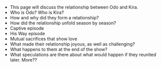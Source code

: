 * This page will discuss the relationship between Odo and Kira.
* Who is Odo? Who is Kira?
* How and why did they form a relationship?
* How did the relationship unfold season by season?
* Captive episode
* His Way episode
* Mutual sacrifices that show love
* What made their relationship joyous, as well as challenging?
* What happens to them at the end of the show?
* What speculations are there about what would happen if they reunited later.
More??
